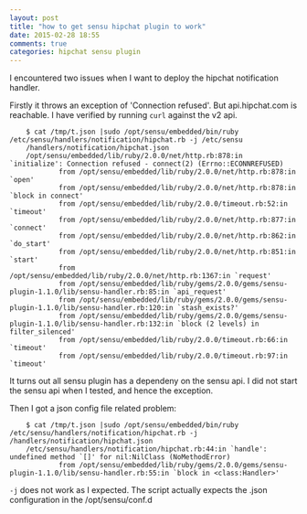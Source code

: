 ```yaml
---
layout: post
title: "how to get sensu hipchat plugin to work"
date: 2015-02-28 18:55
comments: true
categories: hipchat sensu plugin 
---
```


I encountered two issues when I want to deploy the hipchat notification handler.

Firstly it throws an exception of 'Connection refused'. But api.hipchat.com is reachable. I have verified by running `curl` against the v2 api. 

        $ cat /tmp/t.json |sudo /opt/sensu/embedded/bin/ruby  /etc/sensu/handlers/notification/hipchat.rb -j /etc/sensu
        /handlers/notification/hipchat.json
        /opt/sensu/embedded/lib/ruby/2.0.0/net/http.rb:878:in `initialize': Connection refused - connect(2) (Errno::ECONNREFUSED)
                from /opt/sensu/embedded/lib/ruby/2.0.0/net/http.rb:878:in `open'
                from /opt/sensu/embedded/lib/ruby/2.0.0/net/http.rb:878:in `block in connect'
                from /opt/sensu/embedded/lib/ruby/2.0.0/timeout.rb:52:in `timeout'
                from /opt/sensu/embedded/lib/ruby/2.0.0/net/http.rb:877:in `connect'
                from /opt/sensu/embedded/lib/ruby/2.0.0/net/http.rb:862:in `do_start'
                from /opt/sensu/embedded/lib/ruby/2.0.0/net/http.rb:851:in `start'
                from /opt/sensu/embedded/lib/ruby/2.0.0/net/http.rb:1367:in `request'
                from /opt/sensu/embedded/lib/ruby/gems/2.0.0/gems/sensu-plugin-1.1.0/lib/sensu-handler.rb:85:in `api_request'
                from /opt/sensu/embedded/lib/ruby/gems/2.0.0/gems/sensu-plugin-1.1.0/lib/sensu-handler.rb:120:in `stash_exists?'
                from /opt/sensu/embedded/lib/ruby/gems/2.0.0/gems/sensu-plugin-1.1.0/lib/sensu-handler.rb:132:in `block (2 levels) in filter_silenced'
                from /opt/sensu/embedded/lib/ruby/2.0.0/timeout.rb:66:in `timeout'
                from /opt/sensu/embedded/lib/ruby/2.0.0/timeout.rb:97:in `timeout'

It turns out all sensu plugin has a dependeny on the sensu api. I did not start the sensu api when I tested, and hence the exception.

Then I got a json config file related problem:

        $ cat /tmp/t.json |sudo /opt/sensu/embedded/bin/ruby  /etc/sensu/handlers/notification/hipchat.rb -j /handlers/notification/hipchat.json
        /etc/sensu/handlers/notification/hipchat.rb:44:in `handle': undefined method `[]' for nil:NilClass (NoMethodError)
                from /opt/sensu/embedded/lib/ruby/gems/2.0.0/gems/sensu-plugin-1.1.0/lib/sensu-handler.rb:55:in `block in <class:Handler>'

`-j` does not work as I expected. The script actually expects the .json configuration in the /opt/sensu/conf.d
